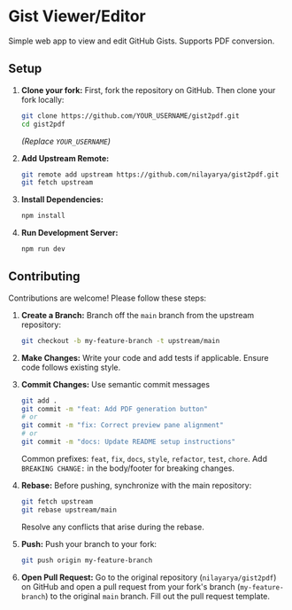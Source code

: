 # Gist Viewer/Editor

Simple web app to view and edit GitHub Gists. Supports PDF conversion.

## Setup

1.  **Clone your fork:**
    First, fork the repository on GitHub. Then clone your fork locally:
    ```bash
    git clone https://github.com/YOUR_USERNAME/gist2pdf.git
    cd gist2pdf
    ```
    *(Replace `YOUR_USERNAME`)*

2.  **Add Upstream Remote:**
    ```bash
    git remote add upstream https://github.com/nilayarya/gist2pdf.git
    git fetch upstream
    ```

3.  **Install Dependencies:**
    ```bash
    npm install
    ```

4.  **Run Development Server:**
    ```bash
    npm run dev
    ```

## Contributing

Contributions are welcome! Please follow these steps:

1.  **Create a Branch:** Branch off the `main` branch from the upstream repository:
    ```bash
    git checkout -b my-feature-branch -t upstream/main
    ```

2.  **Make Changes:** Write your code and add tests if applicable. Ensure code follows existing style.

3.  **Commit Changes:** Use semantic commit messages
    ```bash
    git add .
    git commit -m "feat: Add PDF generation button"
    # or
    git commit -m "fix: Correct preview pane alignment"
    # or
    git commit -m "docs: Update README setup instructions"
    ```
    Common prefixes: `feat`, `fix`, `docs`, `style`, `refactor`, `test`, `chore`. Add `BREAKING CHANGE:` in the body/footer for breaking changes.

4.  **Rebase:** Before pushing, synchronize with the main repository:
    ```bash
    git fetch upstream
    git rebase upstream/main
    ```
    Resolve any conflicts that arise during the rebase.

5.  **Push:** Push your branch to your fork:
    ```bash
    git push origin my-feature-branch
    ```

6.  **Open Pull Request:** Go to the original repository (`nilayarya/gist2pdf`) on GitHub and open a pull request from your fork's branch (`my-feature-branch`) to the original `main` branch. Fill out the pull request template.
